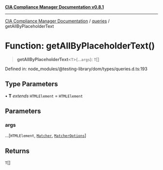[**CIA Compliance Manager Documentation v0.8.1**](../../../README.md)

***

[CIA Compliance Manager Documentation](../../../globals.md) / [queries](../README.md) / getAllByPlaceholderText

# Function: getAllByPlaceholderText()

> **getAllByPlaceholderText**\<`T`\>(...`args`): `T`[]

Defined in: node\_modules/@testing-library/dom/types/queries.d.ts:193

## Type Parameters

• **T** *extends* `HTMLElement` = `HTMLElement`

## Parameters

### args

...\[`HTMLElement`, [`Matcher`](../../../type-aliases/Matcher.md), [`MatcherOptions`](../../../interfaces/MatcherOptions.md)\]

## Returns

`T`[]
